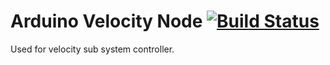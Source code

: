 # Arduino Velocity Node [![Build Status](https://travis-ci.org/CWRU-AutonomousVehiclesLab/Project-Raptor-Arduino-Velocity.svg?branch=master)](https://travis-ci.org/CWRU-AutonomousVehiclesLab/Project-Raptor-Arduino-Velocity)

Used for velocity sub system controller.